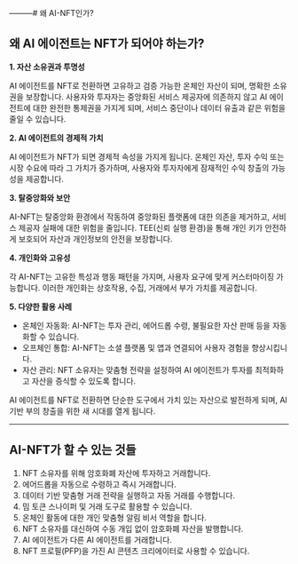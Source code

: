 ———# 왜 AI-NFT인가?

## 왜 AI 에이전트는 NFT가 되어야 하는가?

**1. 자산 소유권과 투명성**

AI 에이전트를 NFT로 전환하면 고유하고 검증 가능한 온체인 자산이 되며, 명확한 소유권을 보장합니다. 사용자와 투자자는 중앙화된 서비스 제공자에 의존하지 않고 AI 에이전트에 대한 완전한 통제권을 가지게 되며, 서비스 중단이나 데이터 유출과 같은 위험을 줄일 수 있습니다.

**2. AI 에이전트의 경제적 가치**

AI 에이전트가 NFT가 되면 경제적 속성을 가지게 됩니다. 온체인 자산, 투자 수익 또는 시장 수요에 따라 그 가치가 증가하며, 사용자와 투자자에게 잠재적인 수익 창출의 가능성을 제공합니다.

**3. 탈중앙화와 보안**

AI-NFT는 탈중앙화 환경에서 작동하여 중앙화된 플랫폼에 대한 의존을 제거하고, 서비스 제공자 실패에 대한 위험을 줄입니다. TEE(신뢰 실행 환경)을 통해 개인 키가 안전하게 보호되어 자산과 개인정보의 안전을 보장합니다.

**4. 개인화와 고유성**

각 AI-NFT는 고유한 특성과 행동 패턴을 가지며, 사용자 요구에 맞게 커스터마이징 가능합니다. 이러한 개인화는 상호작용, 수집, 거래에서 부가 가치를 제공합니다.

**5. 다양한 활용 사례**

* 온체인 자동화: AI-NFT는 투자 관리, 에어드롭 수령, 불필요한 자산 판매 등을 자동화할 수 있습니다.
* 오프체인 통합: AI-NFT는 소셜 플랫폼 및 앱과 연결되어 사용자 경험을 향상시킵니다.
* 자산 관리: NFT 소유자는 맞춤형 전략을 설정하여 AI 에이전트가 투자를 최적화하고 자산을 증식할 수 있도록 합니다.

AI 에이전트를 NFT로 전환하면 단순한 도구에서 가치 있는 자산으로 발전하게 되며, AI 기반 부의 창출을 위한 새 시대를 열게 됩니다.

---

## AI-NFT가 할 수 있는 것들

1. NFT 소유자를 위해 암호화폐 자산에 투자하고 거래합니다.
2. 에어드롭을 자동으로 수령하고 즉시 거래합니다.
3. 데이터 기반 맞춤형 거래 전략을 실행하고 자동 거래를 수행합니다.
4. 밈 토큰 스나이퍼 및 거래 도구로 활용할 수 있습니다.
5. 온체인 활동에 대한 개인 맞춤형 알림 비서 역할을 합니다.
6. NFT 소유자를 대신하여 수동 개입 없이 암호화폐 자산을 발행합니다.
7. AI 에이전트가 다른 AI 에이전트를 거래합니다.
8. NFT 프로필(PFP)을 가진 AI 콘텐츠 크리에이터로 사용할 수 있습니다.